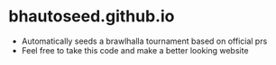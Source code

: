 # bhautoseed.github.io
- Automatically seeds a brawlhalla tournament based on official prs
- Feel free to take this code and make a better looking website

